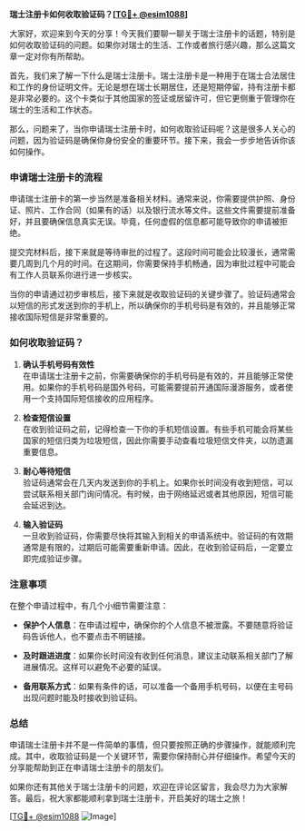 **瑞士注册卡如何收取验证码？[[TG💪+ @esim1088](https://t.me/s/esim1088)]**

大家好，欢迎来到今天的分享！今天我们要聊一聊关于瑞士注册卡的话题，特别是如何收取验证码的问题。如果你对瑞士的生活、工作或者旅行感兴趣，那么这篇文章一定对你有所帮助。

首先，我们来了解一下什么是瑞士注册卡。瑞士注册卡是一种用于在瑞士合法居住和工作的身份证明文件。无论是想在瑞士长期居住，还是短期停留，持有注册卡都是非常必要的。这个卡类似于其他国家的签证或居留许可，但它更侧重于管理你在瑞士的生活和工作状态。

那么，问题来了，当你申请瑞士注册卡时，如何收取验证码呢？这是很多人关心的问题，因为验证码是确保你身份安全的重要环节。接下来，我会一步步地告诉你该如何操作。

### 申请瑞士注册卡的流程

申请瑞士注册卡的第一步当然是准备相关材料。通常来说，你需要提供护照、身份证、照片、工作合同（如果有的话）以及银行流水等文件。这些文件需要提前准备好，并且要确保信息真实无误。毕竟，任何虚假的信息都可能导致你的申请被拒绝。

提交完材料后，接下来就是等待审批的过程了。这段时间可能会比较漫长，通常需要几周到几个月的时间。在这期间，你需要保持手机畅通，因为审批过程中可能会有工作人员联系你进行进一步核实。

当你的申请通过初步审核后，接下来就是收取验证码的关键步骤了。验证码通常会以短信的形式发送到你的手机上，所以确保你的手机号码是有效的，并且能够正常接收国际短信是非常重要的。

### 如何收取验证码？

1. **确认手机号码有效性**  
在申请瑞士注册卡之前，你需要确保你的手机号码是有效的，并且能够正常使用。如果你的手机号码是国外号码，可能需要提前开通国际漫游服务，或者使用一个支持国际短信接收的应用程序。

2. **检查短信设置**  
在收到验证码之前，记得检查一下你的手机短信设置。有些手机可能会将某些国家的短信归类为垃圾短信，因此你需要手动查看垃圾短信文件夹，以防遗漏重要信息。

3. **耐心等待短信**  
验证码通常会在几天内发送到你的手机上。如果你长时间没有收到短信，可以尝试联系相关部门询问情况。有时候，由于网络延迟或者其他原因，短信可能会延迟到达。

4. **输入验证码**  
一旦收到验证码，你需要尽快将其输入到相关的申请系统中。验证码的有效期通常是有限的，过期后可能需要重新申请。因此，在收到验证码后，一定要立即完成验证步骤。

### 注意事项

在整个申请过程中，有几个小细节需要注意：

- **保护个人信息**：在申请过程中，确保你的个人信息不被泄露。不要随意将验证码告诉他人，也不要点击不明链接。
  
- **及时跟进进度**：如果你长时间没有收到任何消息，建议主动联系相关部门了解进展情况。这样可以避免不必要的延误。

- **备用联系方式**：如果有条件的话，可以准备一个备用手机号码，以便在主号码出现问题时能及时接收到验证码。

### 总结

申请瑞士注册卡并不是一件简单的事情，但只要按照正确的步骤操作，就能顺利完成。其中，收取验证码是一个关键环节，需要你保持耐心并仔细操作。希望今天的分享能帮助到正在申请瑞士注册卡的朋友们。

如果你还有其他关于瑞士注册卡的问题，欢迎在评论区留言，我会尽力为大家解答。最后，祝大家都能顺利拿到瑞士注册卡，开启美好的瑞士之旅！

[[TG💪+ @esim1088](https://t.me/s/esim1088) ![Image](https://i.postimg.cc/4NQfJmqS/Snipaste-2025-05-13-00-14-12.png)]